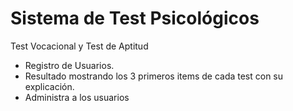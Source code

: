 # Sistema de Test Psicológicos
Test Vocacional y Test de Aptitud
<ul>
  <li>Registro de Usuarios.</li>
  <li>Resultado mostrando los 3 primeros items de cada test con su explicación.</li>
  <li>Administra a los usuarios</li>
</ul>
